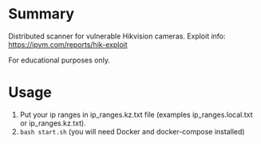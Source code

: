 ﻿# Summary

Distributed scanner for vulnerable Hikvision cameras.
Exploit info: https://ipvm.com/reports/hik-exploit

For educational purposes only.

# Usage

1) Put your ip ranges in ip_ranges.kz.txt file (examples ip_ranges.local.txt or ip_ranges.kz.txt).
2) `bash start.sh` (you will need Docker and docker-compose installed)
